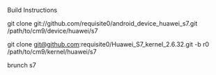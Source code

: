 Build Instructions


git clone git://github.com/requisite0/android_device_huawei_s7.git /path/to/cm9/device/huawei/s7

git clone git@github.com:requisite0/Huawei_S7_kernel_2.6.32.git -b r0 /path/to/cm9/kernel/huawei/s7

brunch s7
